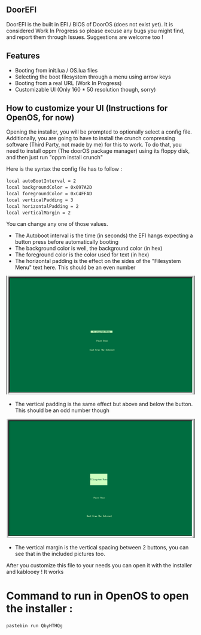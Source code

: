 ## DoorEFI

DoorEFI is the built in EFI / BIOS of DoorOS (does not exist yet). It is considered Work In Progress so please excuse any bugs you might find, and report them through Issues. Suggestions are welcome too !

## Features

- Booting from init.lua / OS.lua files
- Selecting the boot filesystem through a menu using arrow keys
- Booting from a real URL (Work In Progress)
- Customizable UI (Only 160 * 50 resolution though, sorry)

## How to customize your UI (Instructions for OpenOS, for now)

Opening the installer, you will be prompted to optionally select a config file. Additionally, you are going to have to install the crunch compressing software (Third Party, not made by me) for this to work. To do that, you need to install oppm (The doorOS package manager) using its floppy disk, and then just run "oppm install crunch"

 Here is the syntax the config file has to follow :

`local autoBootInterval = 2`  
`local backgroundColor = 0x097A2D`  
`local foregroundColor = 0xC4FFAD`  
`local verticalPadding = 3`  
`local horizontalPadding = 2`  
`local verticalMargin = 2`  

You can change any one of those values.

- The Autoboot interval is the time (in seconds) the EFI hangs expecting a button press before automatically booting
- The background color is well, the background color (in hex)
- The foreground color is the color used for text (in hex)
- The horizontal padding is the effect on the sides of the "Filesystem Menu" text here. This should be an even number

![Horizontal Padding](Icons/HorizontalPadding.png)

- The vertical padding is the same effect but above and below the button. This should be an odd number though

![Vertical Padding](Icons/VerticalPadding.png)

- The vertical margin is the vertical spacing between 2 buttons, you can see that in the included pictures too.

After you customize this file to your needs you can open it with the installer and kablooey ! It works

# Command to run in OpenOS to open the installer :

`pastebin run QbyHTHQg`
